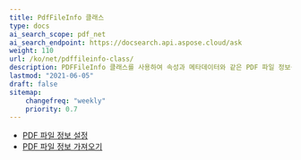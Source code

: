 ```yaml
---
title: PdfFileInfo 클래스
type: docs
ai_search_scope: pdf_net
ai_search_endpoint: https://docsearch.api.aspose.cloud/ask
weight: 110
url: /ko/net/pdffileinfo-class/
description: PDFFileInfo 클래스를 사용하여 속성과 메타데이터와 같은 PDF 파일 정보를 관리하는 방법을 알아보세요.
lastmod: "2021-06-05"
draft: false
sitemap:
    changefreq: "weekly"
    priority: 0.7
---
```

- [PDF 파일 정보 설정](/pdf/net/set-pdf-file-information/)
- [PDF 파일 정보 가져오기](/pdf/net/get-pdf-file-information/)